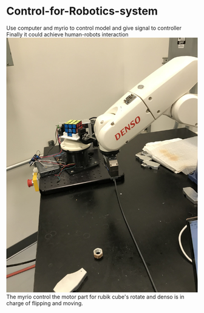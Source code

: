 # Control-for-Robotics-system
Use  computer and myrio to control model and give signal to controller 
Finally it could achieve human-robots interaction
![image](https://github.com/YunchuZhang/Control-for-Robotics-system/blob/master/IMG_1676.JPG)
The myrio control the motor part for rubik cube's rotate and denso is in charge of flipping and moving.
